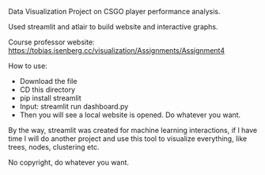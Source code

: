 Data Visualization Project on CSGO player performance analysis.

Used streamlit and atlair to build website and interactive graphs.

Course professor website: https://tobias.isenberg.cc/visualization/Assignments/Assignment4

How to use:

- Download the file
- CD this directory
- pip install streamlit
- Input: streamlit run dashboard.py
- Then you will see a local website is opened. Do whatever you want.

By the way, streamlit was created for machine learning interactions, if I have time I will do another project and use this tool to visualize everything, like trees, nodes, clustering etc.

No copyright, do whatever you want.
